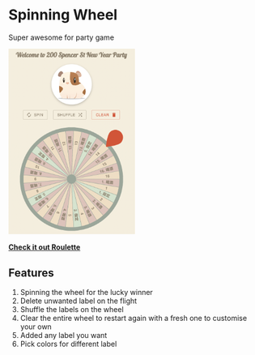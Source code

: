 # Spinning Wheel

Super awesome for party game

<img width="250px" src='./img/demo.png' alt  = 'spinning wheel'/>

[**Check it out Roulette**](https://jackytsheng.github.io/angel-xjc-party/)

## Features

1. Spinning the wheel for the lucky winner
2. Delete unwanted label on the flight
3. Shuffle the labels on the wheel
4. Clear the entire wheel to restart again with a fresh one to customise your own
5. Added any label you want
6. Pick colors for different label
